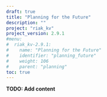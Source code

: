 ```yaml
---
draft: true
title: "Planning for the Future"
description: ""
project: "riak_kv"
project_version: 2.9.1
#menu:
#  riak_kv-2.9.1:
#    name: "Planning for the Future"
#    identifier: "planning_future"
#    weight: 106
#    parent: "planning"
toc: true
---
```


**TODO: Add content**

